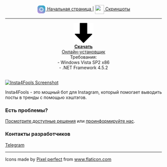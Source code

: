 <p align="center">
  <a href="/index">
    <img src="https://raw.githubusercontent.com/insta4fools/insta4fools.github.io/master/i4f_crop.png" width="29" height="29" align="center"> Начальная страница
  </a> | 
  <a href="/screenshots">
    <img src="https://github.githubassets.com/images/icons/emoji/unicode/1f4bb.png" width="29" height="29" align="center"> Скриншоты
  </a>
</p>

***

<p align="center">
<a href="https://raw.githubusercontent.com/insta4fools/insta4fools_repo/master/Latest.exe">
<img src="https://raw.githubusercontent.com/insta4fools/insta4fools.github.io/master/down-arrow.png" alt="Download" width="64" height="64"/> <br><b>Cкачать</b><br>
Онлайн-установщик</a><br>
Требования:<br>
- Windows Vista SP2 x86<br>
- .NET Framework 4.5.2<br><br>

<a href="https://user-images.githubusercontent.com/25367511/72204806-a3673980-3484-11ea-8f70-e5918ec68364.png"><img alt="Insta4Fools Screenshot" src="https://user-images.githubusercontent.com/25367511/72204806-a3673980-3484-11ea-8f70-e5918ec68364.png"/></a></p>

Insta4Fools - это мощный бот для Instagram, который помогает выводить посты в тренды с помощью хэштэгов.

### Есть проблемы?
[Посмотрите доступные решения](https://github.com/insta4fools/insta4fools_repo/issues) или [проинформируйте нас](https://github.com/insta4fools/insta4fools_repo/issues/new).

### Контакты разработчиков
[Telegram](https://t.me/feel_the_dz3n)

***
<div>Icons made by <a href="https://www.flaticon.com/authors/pixel-perfect" title="Pixel perfect">Pixel perfect</a> from <a href="https://www.flaticon.com/" title="Flaticon">www.flaticon.com</a></div>
